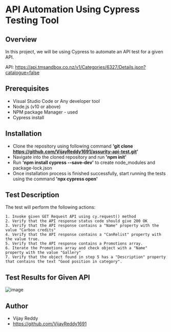 
# API Automation Using Cypress Testing Tool

## Overview

 In this project, we will be using Cypress to automate an API test for a given API.
 
 API: https://api.tmsandbox.co.nz/v1/Categories/6327/Details.json?catalogue=false

## Prerequisites
- Visual Studio Code or Any developer tool
- Node.js (v10 or above)
- NPM package Manager - used 
- Cypress install

## Installation
- Clone the repository using following command 
     **'git clone https://github.com/VijayReddy1691/assurity-api-test.git'**
- Navigate into the cloned repository and run **'npm init'**
- Run **'npm install cypress --save-dev'** to create node_modules and package-lock.json
- Once installation process is finished successfully, start running the tests using the command **'npx cypress open'**

## Test Description
The test will perform the following actions:

    1. Invoke given GET Request API using cy.request() method
    2. Verify that the API response status code should give 200 OK
    3. Verify that the API response contains a "Name" property with the value "Carbon credits"
    4. Verify that the API response contains a "CanRelist" property with the value true.
    5. Verify that the API response contains a Promotions array.
    6. Iterate the Promotions array and check object with a "Name" property with the value "Gallery"
    7. Verify that the object found in step 5 has a "Description" property that contains the text "Good position in category".

## Test Results for Given API

![image](https://user-images.githubusercontent.com/129804885/229696627-1724794b-141d-4af6-9e44-407b9032fce6.png)

## Author
- Vijay Reddy
- https://github.com/VijayReddy1691


